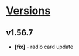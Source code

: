# [Versions](https://github.com/Tracktor/design-system/releases)

## v1.56.7
- **[fix]** -  radio card update

